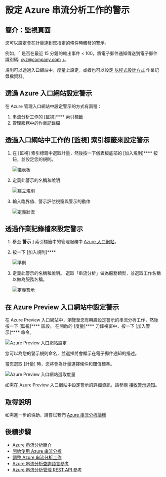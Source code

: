 <properties 
    pageTitle="在串流分析中設定查詢的警示 | Microsoft Azure" 
    description="了解串流分析警示" 
    keywords="set up alerts"
    services="stream-analytics" 
    documentationCenter="" 
    authors="jeffstokes72" 
    manager="paulettm" 
    editor="cgronlun"/>

<tags 
    ms.service="stream-analytics" 
    ms.devlang="na" 
    ms.topic="article" 
    ms.tgt_pltfrm="na" 
    ms.workload="data-services" 
    ms.date="12/04/2015" 
    ms.author="jeffstok"/> 



# 設定 Azure 串流分析工作的警示

## 簡介：監視頁面

您可以設定會在計量達到您指定的條件時觸發的警示。

例如，「 是否在最近 15 分鐘的輸出事件 < 100，將電子郵件通知傳送到電子郵件識別碼: xyz@company.com 」。

規則可以透過入口網站中，度量上設定，或者也可以設定 [以程式設計方式](https://code.msdn.microsoft.com/windowsazure/Receive-Email-Notifications-199e2c9a) 作業記錄檔資料。

## 透過 Azure 入口網站設定警示

在 Azure 管理入口網站中設定警示的方式有兩種：

1.  串流分析工作的 [監視]**** 索引標籤
2.  管理服務中的作業記錄檔

## 透過入口網站中工作的 [監視] 索引標籤來設定警示

1.  在 [監視] 索引標籤中選取計量，然後按一下儀表板底部的 [加入規則]**** 按鈕，並設定您的規則。

    ![儀表板](./media/stream-analytics-set-up-alerts/01-stream-analytics-set-up-alerts.png)

2.  定義此警示的名稱和說明

    ![建立規則](./media/stream-analytics-set-up-alerts/02-stream-analytics-set-up-alerts.png)

3.  輸入臨界值、警示評估視窗與警示的動作

    ![定義狀況](./media/stream-analytics-set-up-alerts/03-stream-analytics-set-up-alerts.png)

## 透過作業記錄檔來設定警示

1.  移至 **警示** ] 索引標籤中的管理服務中 [Azure 入口網站](https://manage.windowsazure.com)。
2.  按一下 [加入規則]****

    ![準則](./media/stream-analytics-set-up-alerts/04-stream-analytics-set-up-alerts.png)

3.  定義此警示的名稱和說明。 選取「串流分析」做為服務類型，並選取工作名稱以做為服務名稱。

    ![定義警示](./media/stream-analytics-set-up-alerts/05-stream-analytics-set-up-alerts.png)

## 在 Azure Preview 入口網站中設定警示

在 Azure Preview 入口網站中，瀏覽至您有興趣設定警示的串流分析工作，然後按一下 [監視]**** 區段。 在開啟的 [度量]**** 刀鋒視窗中，按一下 [加入警示]**** 命令。

  ![Azure Preview 入口網站設定](./media/stream-analytics-set-up-alerts/06-stream-analytics-set-up-alerts.png)

您可以為您的警示規則命名，並選擇將會顯示在電子郵件通知的描述。

當您選取 [計量] 時，您將會為計量選擇條件和閾值標準。

  ![Azure Preview 入口網站選取度量](./media/stream-analytics-set-up-alerts/07-stream-analytics-set-up-alerts.png)

如需在 Azure Preview 入口網站中設定警示的詳細資訊，請參閱 [接收警示通知](./azure-portal/insights-receive-alert-notifications.md)。

## 取得說明

如需進一步的協助，請嘗試我們 [Azure 串流分析論壇](https://social.msdn.microsoft.com/Forums/en-US/home?forum=AzureStreamAnalytics)

## 後續步驟

- [Azure 串流分析簡介](stream-analytics-introduction.md)
- [開始使用 Azure 串流分析](stream-analytics-get-started.md)
- [調整 Azure 串流分析工作](stream-analytics-scale-jobs.md)
- [Azure 串流分析查詢語言參考](https://msdn.microsoft.com/library/azure/dn834998.aspx)
- [Azure 串流分析管理 REST API 參考](https://msdn.microsoft.com/library/azure/dn835031.aspx)





